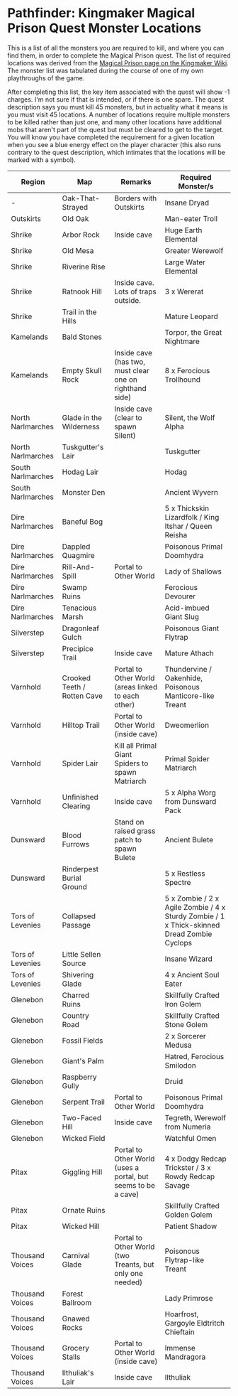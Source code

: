 # Pathfinder: Kingmaker Magical Prison Quest Monster Locations

This is a list of all the monsters you are required to kill, and where you can find them, in order to complete the Magical Prison quest. The list of required locations was derived from the [Magical Prison page on the Kingmaker Wiki](https://pathfinderkingmaker.gamepedia.com/Magical_Prison). The monster list was tabulated during the course of one of my own playthroughs of the game. 

After completing this list, the key item associated with the quest will show -1 charges. I'm not sure if that is intended, or if there is one spare. The quest description says you must kill 45 monsters, but in actuality what it means is you must visit 45 locations. A number of locations require multiple monsters to be killed rather than just one, and many other locations have additional mobs that aren't part of the quest but must be cleared to get to the target. You will know you have completed the requirement for a given location when you see a blue energy effect on the player character (this also runs contrary to the quest description, which intimates that the locations will be marked with a symbol).


| Region            | Map                         | Remarks                                                       | Required Monster/s                                                                                  | 
|-------------------|-----------------------------|---------------------------------------------------------------|--------------------------------------------------------------------------------------------| 
| -                 | Oak-That-Strayed            | Borders with Outskirts                                        | Insane Dryad                                                                               | 
| Outskirts         | Old Oak                     |                                                               | Man-eater Troll                                                                            | 
| Shrike            | Arbor Rock                  | Inside cave                                                   | Huge Earth Elemental                                                                       | 
| Shrike            | Old Mesa                    |                                                               | Greater Werewolf                                                                           | 
| Shrike            | Riverine Rise               |                                                               | Large Water Elemental                                                                      | 
| Shrike            | Ratnook Hill                | Inside cave. Lots of traps outside.                           | 3 x Wererat                                                                                | 
| Shrike            | Trail in the Hills          |                                                               | Mature Leopard                                                                             | 
| Kamelands         | Bald Stones                 |                                                               | Torpor, the Great Nightmare                                                                | 
| Kamelands         | Empty Skull Rock            | Inside cave (has two, must clear one on righthand side)       | 8 x Ferocious Trollhound                                                                  | 
| North Narlmarches | Glade in the Wilderness     | Inside cave (clear to spawn Silent)                           | Silent, the Wolf Alpha                                                                     | 
| North Narlmarches | Tuskgutter's Lair           |                                                               | Tuskgutter                                                                                 | 
| South Narlmarches | Hodag Lair                  |                                                               | Hodag                                                                                      | 
| South Narlmarches | Monster Den                 |                                                               | Ancient Wyvern                                                                             | 
| Dire Narlmarches  | Baneful Bog                 |                                                               | 5 x Thickskin Lizardfolk / King Itshar / Queen Reisha                                      | 
| Dire Narlmarches  | Dappled Quagmire            |                                                               | Poisonous Primal Doomhydra                                                                 | 
| Dire Narlmarches  | Rill-And-Spill              | Portal to Other World                                         | Lady of Shallows                                                                           | 
| Dire Narlmarches  | Swamp Ruins                 |                                                               | Ferocious Devourer                                                                         | 
| Dire Narlmarches  | Tenacious Marsh             |                                                               | Acid-imbued Giant Slug                                                                     | 
| Silverstep        | Dragonleaf Gulch            |                                                               | Poisonous Giant Flytrap                                                                    | 
| Silverstep        | Precipice Trail             | Inside cave                                                   | Mature Athach                                                                              | 
| Varnhold          | Crooked Teeth / Rotten Cave | Portal to Other World (areas linked to each other)            | Thundervine / Oakenhide, Poisonous Manticore-like Treant                                   | 
| Varnhold          | Hilltop Trail               | Portal to Other World (inside cave)                           | Dweomerlion                                                                                | 
| Varnhold          | Spider Lair                 | Kill all Primal Giant Spiders to spawn Matriarch              | Primal Spider Matriarch                                                                    | 
| Varnhold          | Unfinished Clearing         | Inside cave                                                   | 5 x Alpha Worg from Dunsward Pack                                                          | 
| Dunsward          | Blood Furrows               | Stand on raised grass patch to spawn Bulete                   | Ancient Bulete                                                                             | 
| Dunsward          | Rinderpest Burial Ground    |                                                               | 5 x Restless Spectre                                                                       | 
| Tors of Levenies  | Collapsed Passage           |                                                               | 5 x Zombie / 2 x Agile Zombie / 4 x Sturdy Zombie / 1 x Thick-skinned Dread Zombie Cyclops | 
| Tors of Levenies  | Little Sellen Source        |                                                               | Insane Wizard                                                                              | 
| Tors of Levenies  | Shivering Glade             |                                                               | 4 x Ancient Soul Eater                                                                     | 
| Glenebon          | Charred Ruins               |                                                               | Skillfully Crafted Iron Golem                                                              | 
| Glenebon          | Country Road                |                                                               | Skillfully Crafted Stone Golem                                                             | 
| Glenebon          | Fossil Fields               |                                                               | 2 x Sorcerer Medusa                                                                        | 
| Glenebon          | Giant's Palm                |                                                               | Hatred, Ferocious Smilodon                                                                 | 
| Glenebon          | Raspberry Gully             |                                                               | Druid                                                                                      | 
| Glenebon          | Serpent Trail               | Portal to Other World                                         | Poisonous Primal Doomhydra                                                                 | 
| Glenebon          | Two-Faced Hill              | Inside cave                                                   | Tegreth, Werewolf from Numeria                                                             | 
| Glenebon          | Wicked Field                |                                                               | Watchful Omen                                                                              | 
| Pitax             | Giggling Hill               | Portal to Other World (uses a portal, but seems to be a cave) | 4 x Dodgy Redcap Trickster / 3 x Rowdy Redcap Savage                                       | 
| Pitax             | Ornate Ruins                |                                                               | Skillfully Crafted Golden Golem                                                            | 
| Pitax             | Wicked Hill                 |                                                               | Patient Shadow                                                                             | 
| Thousand Voices   | Carnival Glade              | Portal to Other World (two Treants, but only one needed)      | Poisonous Flytrap-like Treant                                                              | 
| Thousand Voices   | Forest Ballroom             |                                                               | Lady Primrose                                                                              | 
| Thousand Voices   | Gnawed Rocks                |                                                               | Hoarfrost, Gargoyle Eldtritch Chieftain                                                    | 
| Thousand Voices   | Grocery Stalls              | Portal to Other World (inside cave)                           | Immense Mandragora                                                                         | 
| Thousand Voices   | Ilthuliak's Lair            | Inside cave                                                   | Ilthuliak                                                                                  | 
